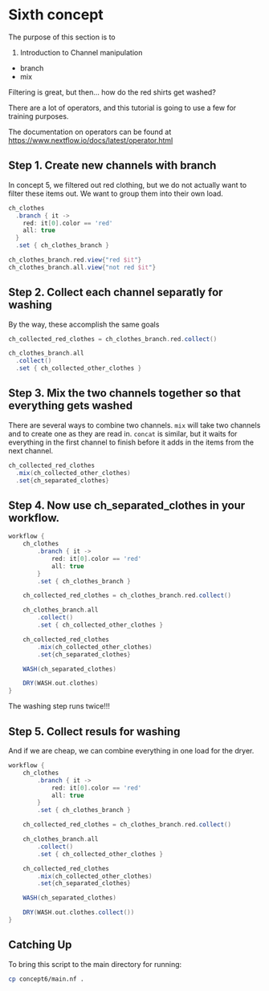 # Sixth concept

The purpose of this section is to 
1. Introduction to Channel manipulation
  - branch
  - mix

Filtering is great, but then... how do the red shirts get washed?

There are a lot of operators, and this tutorial is going to use a few for training purposes.

The documentation on operators can be found at https://www.nextflow.io/docs/latest/operator.html


## Step 1. Create new channels with branch

In concept 5, we filtered out red clothing, but we do not actually want to filter these items out. We want to group them into their own load.

```groovy
ch_clothes
  .branch { it ->
    red: it[0].color == 'red'
    all: true
  }
  .set { ch_clothes_branch }

ch_clothes_branch.red.view{"red $it"}
ch_clothes_branch.all.view{"not red $it"}
```

## Step 2. Collect each channel separatly for washing

By the way, these accomplish the same goals

```groovy
ch_collected_red_clothes = ch_clothes_branch.red.collect()

ch_clothes_branch.all
  .collect()
  .set { ch_collected_other_clothes }
```

## Step 3. Mix the two channels together so that everything gets washed

There are several ways to combine two channels. `mix` will take two channels and to create one as they are read in. `concat` is similar, but it waits for everything in the first channel to finish before it adds in the items from the next channel. 

```groovy
ch_collected_red_clothes
  .mix(ch_collected_other_clothes)
  .set{ch_separated_clothes}
```

## Step 4. Now use ch_separated_clothes in your workflow.

```groovy
workflow {
    ch_clothes
        .branch { it ->
            red: it[0].color == 'red'
            all: true
        }
        .set { ch_clothes_branch }

    ch_collected_red_clothes = ch_clothes_branch.red.collect()

    ch_clothes_branch.all
        .collect()
        .set { ch_collected_other_clothes }

    ch_collected_red_clothes
        .mix(ch_collected_other_clothes)
        .set{ch_separated_clothes}

    WASH(ch_separated_clothes)

    DRY(WASH.out.clothes)
}
```

The washing step runs twice!!!

## Step 5. Collect resuls for washing

And if we are cheap, we can combine everything in one load for the dryer.

```groovy
workflow {
    ch_clothes
        .branch { it ->
            red: it[0].color == 'red'
            all: true
        }
        .set { ch_clothes_branch }

    ch_collected_red_clothes = ch_clothes_branch.red.collect()

    ch_clothes_branch.all
        .collect()
        .set { ch_collected_other_clothes }

    ch_collected_red_clothes
        .mix(ch_collected_other_clothes)
        .set{ch_separated_clothes}

    WASH(ch_separated_clothes)

    DRY(WASH.out.clothes.collect())
}
```

## Catching Up

To bring this script to the main directory for running:

```bash
cp concept6/main.nf .
```